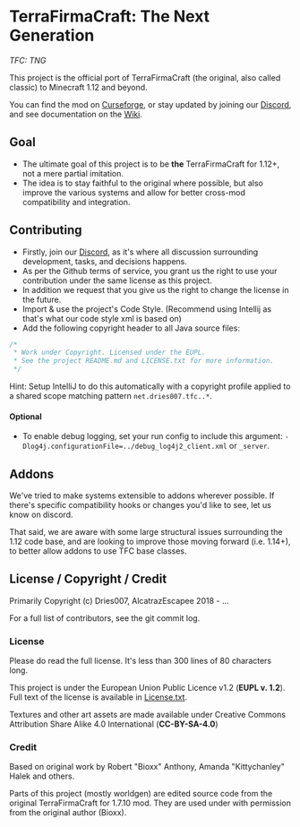 # TerraFirmaCraft: The Next Generation
*TFC: TNG*

This project is the official port of TerraFirmaCraft (the original, also called classic) to Minecraft 1.12 and beyond.

You can find the mod on [Curseforge](https://www.curseforge.com/minecraft/mc-mods/tfcraft), or stay updated by joining our [Discord](https://invite.gg/terrafirmacraft), and see documentation on the [Wiki](https://tng.terrafirmacraft.com/Main_Page).

## Goal

- The ultimate goal of this project is to be **the** TerraFirmaCraft for 1.12+, not a mere partial imitation.
- The idea is to stay faithful to the original where possible, but also improve the various systems and allow for better cross-mod compatibility and integration.

## Contributing

 - Firstly, join our [Discord](https://invite.gg/terrafirmacraft), as it's where all discussion surrounding development, tasks, and decisions happens.
 - As per the Github terms of service, you grant us the right to use your contribution under the same license as this project.
 - In addition we request that you give us the right to change the license in the future.
 - Import & use the project's Code Style. (Recommend using Intellij as that's what our code style xml is based on)
 - Add the following copyright header to all Java source files:

```java
/*
 * Work under Copyright. Licensed under the EUPL.
 * See the project README.md and LICENSE.txt for more information.
 */
```
Hint: Setup IntelliJ to do this automatically with a copyright profile applied to a shared scope matching pattern `net.dries007.tfc..*`.


#### Optional

+ To enable debug logging, set your run config to include this argument: `-Dlog4j.configurationFile=../debug_log4j2_client.xml` or `_server`.

## Addons

We've tried to make systems extensible to addons wherever possible. If there's specific compatibility hooks or changes you'd like to see, let us know on discord.

That said, we are aware with some large structural issues surrounding the 1.12 code base, and are looking to improve those moving forward (i.e. 1.14+), to better allow addons to use TFC base classes.

## License / Copyright / Credit

Primarily Copyright (c) Dries007, AlcatrazEscapee 2018 - ...

For a full list of contributors, see the git commit log.

### License

Please do read the full license. It's less than 300 lines of 80 characters long.

This project is under the European Union Public Licence v1.2 (**EUPL v. 1.2**). Full text of the license is available in [License.txt](LICENSE.txt).

Textures and other art assets are made available under Creative Commons Attribution Share Alike 4.0 International (**CC-BY-SA-4.0**)

### Credit

Based on original work by Robert "Bioxx" Anthony, Amanda "Kittychanley" Halek and others.

Parts of this project (mostly worldgen) are edited source code from the original TerraFirmaCraft for 1.7.10 mod. They are used under with permission from the original author (Bioxx).
